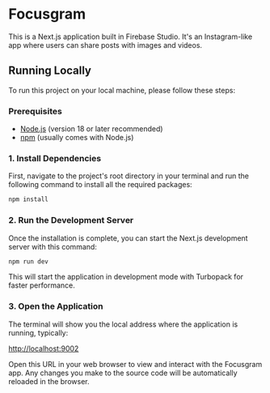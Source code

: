 # Focusgram

This is a Next.js application built in Firebase Studio. It's an Instagram-like app where users can share posts with images and videos.

## Running Locally

To run this project on your local machine, please follow these steps:

### Prerequisites

- [Node.js](https://nodejs.org/) (version 18 or later recommended)
- [npm](https://www.npmjs.com/) (usually comes with Node.js)

### 1. Install Dependencies

First, navigate to the project's root directory in your terminal and run the following command to install all the required packages:

```bash
npm install
```

### 2. Run the Development Server

Once the installation is complete, you can start the Next.js development server with this command:

```bash
npm run dev
```

This will start the application in development mode with Turbopack for faster performance.

### 3. Open the Application

The terminal will show you the local address where the application is running, typically:

[http://localhost:9002](http://localhost:9002)

Open this URL in your web browser to view and interact with the Focusgram app. Any changes you make to the source code will be automatically reloaded in the browser.
